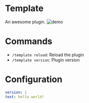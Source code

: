 # Template

An awesome plugin.
![demo](./demo.png)

# Commands

- `/template reload`: Reload the plugin
- `/template version`: Plugin version

# Configuration

```yaml
version: 1
text: hello world!
```
